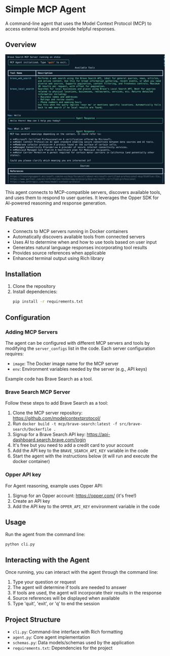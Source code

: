# Simple MCP Agent

A command-line agent that uses the Model Context Protocol (MCP) to access external tools and provide helpful responses.

## Overview

![MCP Agent Demo](./image.png)

This agent connects to MCP-compatible servers, discovers available tools, and uses them to respond to user queries. It leverages the Opper SDK for AI-powered reasoning and response generation.

## Features

- Connects to MCP servers running in Docker containers
- Automatically discovers available tools from connected servers
- Uses AI to determine when and how to use tools based on user input
- Generates natural language responses incorporating tool results
- Provides source references when applicable
- Enhanced terminal output using Rich library

## Installation

1. Clone the repository
2. Install dependencies:
   ```bash
   pip install -r requirements.txt
   ```

## Configuration

### Adding MCP Servers

The agent can be configured with different MCP servers and tools by modifying the `server_configs` list in the code. Each server configuration requires:

- `image`: The Docker image name for the MCP server
- `env`: Environment variables needed by the server (e.g., API keys)

Example code has Brave Search as a tool.

### Brave Search MCP Server

Follow these steps to add Brave Search as a tool:

1. Clone the MCP server repository: https://github.com/modelcontextprotocol/
2. Run `docker build -t mcp/brave-search:latest -f src/brave-search/Dockerfile .`
3. Signup for a Brave Search API key: https://api-dashboard.search.brave.com/login
4. It's free but you need to add a credit card to your account
5. Add the API key to the `BRAVE_SEARCH_API_KEY`  variable in the code
6. Start the agent with the instructions below (it will run and execute the docker container)

### Opper API key

For Agent reasoning, example uses Opper API:

1. Signup for an Opper account: https://opper.com/ (it's free!)
2. Create an API key
3. Add the API key to the `OPPER_API_KEY` environment variable in the code

## Usage

Run the agent from the command line:

```
python cli.py
``` 

## Interacting with the Agent

Once running, you can interact with the agent through the command line:

1. Type your question or request
2. The agent will determine if tools are needed to answer
3. If tools are used, the agent will incorporate their results in the response
4. Source references will be displayed when available
5. Type 'quit', 'exit', or 'q' to end the session

## Project Structure

- `cli.py`: Command-line interface with Rich formatting
- `agent.py`: Core agent implementation
- `schemas.py`: Data models/schemas used by the application
- `requirements.txt`: Dependencies for the project

